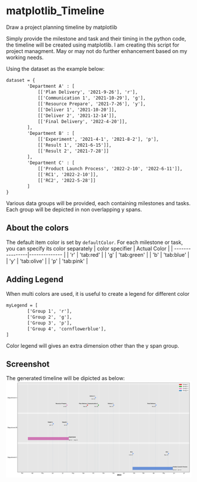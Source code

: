 # matplotlib_Timeline
Draw a project planning timeline by matplotlib

Simply provide the milestone and task and their timing in the python code, the timeline
will be created using matplotlib. I am creating this script for project managment. May
or may not do further enhancement based on my working needs.

Using the dataset as the example below:

    dataset = {
            'Department A' : [
                [['Plan Delivery', '2021-9-26'], 'r'],
                [['Communication 1', '2021-10-29'], 'g'],
                [['Resource Prepare', '2021-7-26'], 'y'],
                [['Deliver 1', '2021-10-20']],
                [['Deliver 2', '2021-12-14']],
                [['Final Delivery', '2022-4-20']],
            ],
            'Department B' : [
                [['Experiment', '2021-4-1', '2021-8-2'], 'p'],
                [['Result 1', '2021-6-15']],
                [['Result 2', '2021-7-28']]
            ],
            'Department C' : [
                [['Product Launch Process', '2022-2-10', '2022-6-11']],
                [['RC1', '2022-2-10']],
                [['RC2', '2022-5-28']]
            ]
    }

Various data groups will be provided, each containing milestones and tasks. Each group will be depicted in non overlapping
y spans.

## About the colors
The default item color is set by `defaultColor`. For each milestone or task, you can specify its color separately
| color specifier | Actual Color  |
| ----------------|-------------- |
|       'r'       | 'tab:red'     |
|       'g'       | 'tab:green'   |
|       'b'       | 'tab:blue'    |
|       'y'       | 'tab:olive'   |
|       'p'       | 'tab:pink'    |

## Adding Legend
When multi colors are used, it is useful to create a legend for different color

    myLegend = [
            ['Group 1', 'r'],
            ['Group 2', 'g'],
            ['Group 3', 'p'],
            ['Group 4', 'cornflowerblue'],
    ]

Color legend will gives an extra dimension other than the y span group.

## Screenshot
The generated timeline will be dipicted as below:
![Example Timeline](doc/Sample.png)
